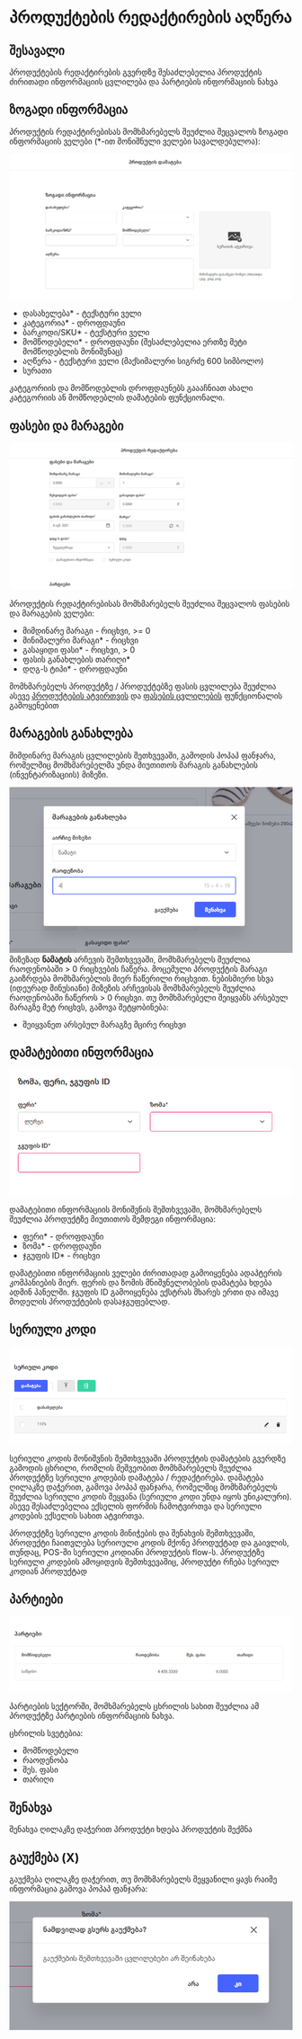# პროდუქტების რედაქტირების აღწერა

## შესავალი

პროდუქტების რედაქტირების გვერდზე შესაძლებელია პროდუქტის ძირითადი ინფორმაციის ცვლილება და პარტიების ინფორმაციის ნახვა

## ზოგადი ინფორმაცია

პროდუქტის რედაქტირებისას მომხმარებელს შეუძლია შეცვალოს ზოგადი ინფორმაციის ველები (*-ით მონიშნული ველები სავალდებულოა):

![ზოგადი ინფორმაცია](images/general.png)

- დასახელება* - ტექსტური ველი
- კატეგორია* - დროფდაუნი
- ბარკოდი/SKU* - ტექსტური ველი
- მომწოდებელი* - დროფდაუნი (შესაძლებელია ერთზე მეტი მომწოდებლის მონიშვნაც)
- აღწერა - ტექსტური ველი (მაქსიმალური სიგრძე 600 სიმბოლო)
- სურათი

კატეგორიის და მომწოდებლის დროფდაუნებს გაააჩნიათ ახალი კატეგორიის ან მომწოდებლის დამატების ფუნქციონალი.

## ფასები და მარაგები

![ფასები და მარაგები](images/edit_fields.png)

პროდუქტის რედაქტირებისას მომხმარებელს შეუძლია შეცვალოს ფასების და მარაგების ველები:

- მიმდინარე მარაგი - რიცხვი, >= 0
- მინიმალური მარაგი* - რიცხვი
- გასაყიდი ფასი* - რიცხვი, > 0
- ფასის განახლების თარიღი*
- დღგ-ს ტიპი* - დროფდაუნი

მომხმარებელს პროდუქტზე / პროდუქტებზე ფასის ცვლილება შეუძლია ასევე [პროდუქტების ატვირთვის](products.md#_14) და [ფასების ცვლილების](price_change.md) ფუნქციონალის გამოყენებით

## მარაგების განახლება

მიმდინარე მარაგის ცვლილების შეთხვევაში, გამოდის პოპაპ ფანჯარა, რომელშიც მომხმარებელმა უნდა მიუთითოს მარაგის განახლების (ინვენტარიზაციის) მიზეზი.

![მარაგების განახლება](images/stockchange.png)
მიზეზად **ნამატის** არჩევის შემთხვევაში, მომხმარებელს შეუძლია რაოდენობაში  > 0 რიცხვების ჩაწერა. მოცემული პროდუქტის მარაგი გაიზრდება მომხმარებლის მიერ ჩაწერილი რიცხვით. ნებისმიერი სხვა (იდეურად მინუსიანი) მიზეზის არჩევისას მომხმარებელს შეუძლია რაოდენობაში ჩაწეროს > 0 რიცხვი. თუ მომხმარებელი შეიყვანს არსებულ მარაგზე მეტ რიცხვს, გამოვა შეტყობინება:

- შეიყვანეთ არსებულ მარაგზე მცირე რიცხვი

## დამატებითი ინფორმაცია

![დამატებითი ინფორმაცია](images/additional.png)

დამატებითი ინფორმაციის მონიშვნის შემთხვევაში, მომხმარებელს შეუძლია პროდუქტზე მიუთითოს შემდეგი ინფორმაცია:

- ფერი* - დროფდაუნი
- ზომა* - დროფდაუნი
- ჯგუფის ID* - რიცხვი

დამატებითი ინფორმაციის ველები ძირითადად გამოიყენება ადაპტერის კომპანიების მიერ. ფერის და ზომის მნიშვნელობების დამატება ხდება ადმინ პანელში. ჯგუფის ID გამოიყენება ექსტრას მხარეს ერთი და იმავე მოდელის პროდუქტების დასაჯგუფებლად.

## სერიული კოდი

![სერიული კოდი](images/imei.png)

სერიული კოდის მონიშვნის შემთხვევაში პროდუქტის დამატების გვერდზე გამოდის ცხრილი, რომლის მეშვეობით მომხმარებელს შეუძლია პროდუქტზე სერიული კოდების დამატება / რედაქტირება.
დამატება ღილაკზე დაჭერით, გამოვა პოპაპ ფანჯარა, რომელშიც მომხმარებელს შეუძლია სერიული კოდის შეყვანა (სერიული კოდი უნდა იყოს უნიკალური). ასევე შესაძლებელია ექსელის ფორმის ჩამოტვირთვა და სერიული კოდების ექსელის სახით ატვირთვა.

პროდუქტზე სერიული კოდის მინიჭების და შენახვის შემთხვევაში, პროდუქტი ჩაითვლება სერიოული კოდის მქონე პროდუქტად და გაივლის, თუნდაც, POS-ში სერიული კოდიანი პროდუქტის flow-ს. პროდუქტზე სერიული კოდების ამოყიდვის შემთხვევაშიც, პროდუქტი რჩება სერიულ კოდიან პროდუქტად

## პარტიები

![პარტიები](images/lots.png)

პარტიების სექტორში, მომხმარებელს ცხრილის სახით შეუძლია ამ პროდუქტზე პარტიების ინფორმაციის ნახვა.

ცხრილის სვეტებია:

- მომწოდებელი
- რაოდენობა
- შეს. ფასი
- თარიღი

## შენახვა

შენახვა ღილაკზე დაჭერით პროდუქტი ხდება პროდუქტის შექმნა

## გაუქმება (X)

გაუქმება ღილაკზე დაჭერით, თუ მომხმარებელს შეყვანილი ყავს რაიმე ინფორმაცია გამოვა პოპაპ ფანჯარა:

![გაუქმება](images/cancel.png)